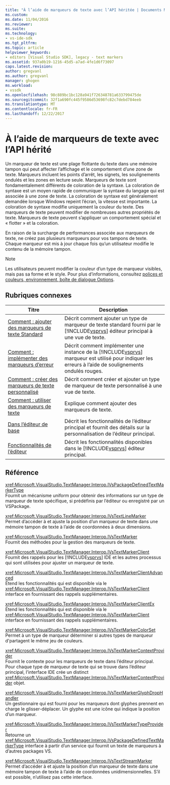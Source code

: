 ```yaml
---
title: "À l’aide de marqueurs de texte avec l’API héritée | Documents Microsoft"
ms.custom: 
ms.date: 11/04/2016
ms.reviewer: 
ms.suite: 
ms.technology:
- vs-ide-sdk
ms.tgt_pltfrm: 
ms.topic: article
helpviewer_keywords:
- editors [Visual Studio SDK], legacy - text markers
ms.assetid: 937a0b19-1216-45d5-a7ad-4fe1d6f73097
caps.latest.revision: 
author: gregvanl
ms.author: gregvanl
manager: ghogen
ms.workload:
- vssdk
ms.openlocfilehash: 98c889bc1bc128a941f726348781a633799475de
ms.sourcegitcommit: 32f1a690fc445f9586d53698fc82c7debd784eeb
ms.translationtype: MT
ms.contentlocale: fr-FR
ms.lasthandoff: 12/22/2017
---
```

# <a name="using-text-markers-with-the-legacy-api"></a>À l’aide de marqueurs de texte avec l’API hérité
Un marqueur de texte est une plage flottante du texte dans une mémoire tampon qui peut affecter l’affichage et le comportement d’une zone de texte. Marqueurs incluent les points d’arrêt, les signets, les soulignements ondulés et les zones en lecture seule. Marqueurs de texte sont fondamentalement différents de coloration de la syntaxe. La coloration de syntaxe est un moyen rapide de communiquer la syntaxe du langage qui est associée à une zone de texte. La coloration de syntaxe est généralement demandée lorsque Windows repeint l’écran, la vitesse est importante. La coloration de syntaxe modifie uniquement la couleur du texte. Des marqueurs de texte peuvent modifier de nombreuses autres propriétés de texte. Marqueurs de texte peuvent s’appliquer un comportement spécial et « flotter » et la coloration.  
  
 En raison de la surcharge de performances associée aux marqueurs de texte, ne créez pas plusieurs marqueurs pour vos tampons de texte. Chaque marqueur est mis à jour chaque fois qu’un utilisateur modifie le contenu de la mémoire tampon.  
  
> [!NOTE]
>  Les utilisateurs peuvent modifier la couleur d’un type de marqueur visibles, mais pas sa forme et le style. Pour plus d’informations, consultez [polices et couleurs, environnement, boîte de dialogue Options](../ide/reference/fonts-and-colors-environment-options-dialog-box.md).  
  
## <a name="related-topics"></a>Rubriques connexes  
  
|Titre|Description|  
|-----------|-----------------|  
|[Comment : ajouter des marqueurs de texte Standard](../extensibility/how-to-add-standard-text-markers.md)|Décrit comment ajouter un type de marqueur de texte standard fourni par le [!INCLUDE[vsprvs](../code-quality/includes/vsprvs_md.md)] éditeur principal à une vue de texte.|  
|[Comment : implémenter des marqueurs d’erreur](../extensibility/how-to-implement-error-markers.md)|Décrit comment implémenter une instance de la [!INCLUDE[vsprvs](../code-quality/includes/vsprvs_md.md)] marqueur est utilisé pour indiquer les erreurs à l’aide de soulignements ondulés rouges.|  
|[Comment : créer des marqueurs de texte personnalisé](../extensibility/how-to-create-custom-text-markers.md)|Décrit comment créer et ajouter un type de marqueur de texte personnalisé à une vue de texte.|  
|[Comment : utiliser des marqueurs de texte](../extensibility/how-to-use-text-markers.md)|Explique comment ajouter des marqueurs de texte.|  
|[Dans l’éditeur de base](../extensibility/inside-the-core-editor.md)|Décrit les fonctionnalités de l’éditeur principal et fournit des détails sur la personnalisation de l’éditeur principal.|  
|[Fonctionnalités de l’éditeur](http://msdn.microsoft.com/en-us/bdac940d-1f14-4019-a01f-fd0bb3dc7198)|Décrit les fonctionnalités disponibles dans le [!INCLUDE[vsprvs](../code-quality/includes/vsprvs_md.md)] éditeur principal.|  
  
## <a name="reference"></a>Référence  
 <xref:Microsoft.VisualStudio.TextManager.Interop.IVsPackageDefinedTextMarkerType>  
 Fournit un mécanisme uniform pour obtenir des informations sur un type de marqueur de texte spécifique, si prédéfinis par l’éditeur ou enregistré par un VSPackage.  
  
 <xref:Microsoft.VisualStudio.TextManager.Interop.IVsTextLineMarker>  
 Permet d’accéder à et ajuste la position d’un marqueur de texte dans une mémoire tampon de texte à l’aide de coordonnées à deux dimensions.  
  
 <xref:Microsoft.VisualStudio.TextManager.Interop.IVsTextMarker>  
 Fournit des méthodes pour la gestion des marqueurs de texte.  
  
 <xref:Microsoft.VisualStudio.TextManager.Interop.IVsTextMarkerClient>  
 Fournit des rappels pour les [!INCLUDE[vsprvs](../code-quality/includes/vsprvs_md.md)] IDE et les autres processus qui sont utilisées pour ajuster un marqueur de texte.  
  
 <xref:Microsoft.VisualStudio.TextManager.Interop.IVsTextMarkerClientAdvanced>  
 Étend les fonctionnalités qui est disponible via le <xref:Microsoft.VisualStudio.TextManager.Interop.IVsTextMarkerClient> interface en fournissant des rappels supplémentaires.  
  
 <xref:Microsoft.VisualStudio.TextManager.Interop.IVsTextMarkerClientEx>  
 Étend les fonctionnalités qui est disponible via le <xref:Microsoft.VisualStudio.TextManager.Interop.IVsTextMarkerClient> interface en fournissant des rappels supplémentaires.  
  
 <xref:Microsoft.VisualStudio.TextManager.Interop.IVsTextMarkerColorSet>  
 Permet à un type de marqueur déterminer si autres types de marqueur d'partagent le même jeu de couleurs.  
  
 <xref:Microsoft.VisualStudio.TextManager.Interop.IVsTextMarkerContextProvider>  
 Fournit le contexte pour les marqueurs de texte dans l’éditeur principal. Pour chaque type de marqueur de texte qui se trouve dans l’éditeur principal, l’interface IDE crée un distinct <xref:Microsoft.VisualStudio.TextManager.Interop.IVsTextMarkerContextProvider> objet.  
  
 <xref:Microsoft.VisualStudio.TextManager.Interop.IVsTextMarkerGlyphDropHandler>  
 Un gestionnaire qui est fourni pour les marqueurs dont glyphes prennent en charge le glisser-déplacer. Un glyphe est une icône qui indique la position d’un marqueur.  
  
 <xref:Microsoft.VisualStudio.TextManager.Interop.IVsTextMarkerTypeProvider>  
 Retourne un <xref:Microsoft.VisualStudio.TextManager.Interop.IVsPackageDefinedTextMarkerType> interface à partir d’un service qui fournit un texte de marqueurs à d’autres packages VS.  
  
 <xref:Microsoft.VisualStudio.TextManager.Interop.IVsTextStreamMarker>  
 Permet d’accéder à et ajuste la position d’un marqueur de texte dans une mémoire tampon de texte à l’aide de coordonnées unidimensionnelles. S’il est possible, n’utilisez pas cette interface.